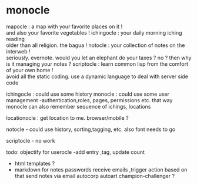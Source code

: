 monocle
=============================

mapocle : a map with your favorite places on it !  
and also your favorite vegetables !
ichingocle : your daily morning iching reading   
older than all religion. the bagua !
notocle : your collection of notes on the interweb !   
seriously. evernote. would you let an elephant do your taxes ? no ? then why is it managing your notes ?
scriptocle : learn common lisp from the comfort of your own home !  
avoid all the static coding. use a dynamic language to deal with server side code

ichingocle : could use some history
monocle : could use some user management -authentication,roles, pages, permissions etc.
that way monocle can also remember sequence of ichings, locations

locationocle : get location to me. browser/mobile ?

notocle - could use history, sorting,tagging, etc. also font needs to go

scriptocle - no work

todo:
objectify for userocle
-add entry ,tag, update count
- html templates ?
- markdown for notes
passwords 
receive emails ,trigger action based on that
send notes via email
autocorp
autoart
champion-challenger ?




